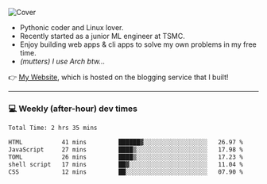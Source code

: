 ![Cover](https://i.imgur.com/BmnIp4h.jpg)

- Pythonic coder and Linux lover.
- Recently started as a junior ML engineer at TSMC.
- Enjoy building web apps & cli apps to solve my own problems in my free time.
- _(mutters) I use Arch btw..._

👉️ [My Website](https://whoosh.blog/@hank), which is hosted on the blogging service that I built!

---

### 💻 Weekly (after-hour) dev times

<!--START_SECTION:waka-->

```txt
Total Time: 2 hrs 35 mins

HTML           41 mins         ██████▓░░░░░░░░░░░░░░░░░░   26.97 %
JavaScript     27 mins         ████▒░░░░░░░░░░░░░░░░░░░░   17.98 %
TOML           26 mins         ████▒░░░░░░░░░░░░░░░░░░░░   17.23 %
shell script   17 mins         ██▓░░░░░░░░░░░░░░░░░░░░░░   11.04 %
CSS            12 mins         ██░░░░░░░░░░░░░░░░░░░░░░░   07.90 %
```

<!--END_SECTION:waka-->
